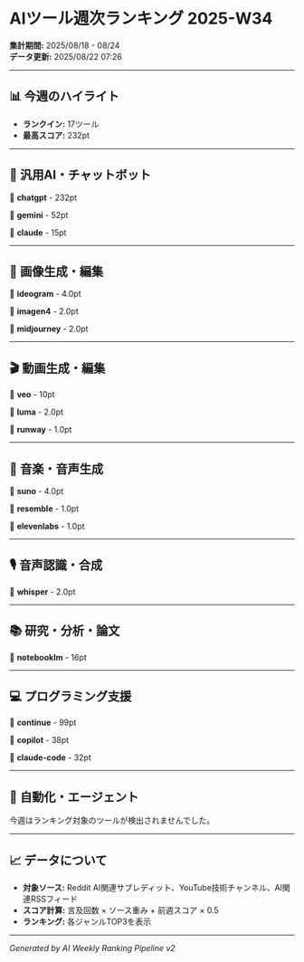 # AIツール週次ランキング 2025-W34

**集計期間:** 2025/08/18 - 08/24  
**データ更新:** 2025/08/22 07:26

---

## 📊 今週のハイライト

- **ランクイン:** 17ツール
- **最高スコア:** 232pt

---

## 🤖 汎用AI・チャットボット

🥇 **chatgpt** - 232pt

🥈 **gemini** - 52pt

🥉 **claude** - 15pt

---

## 🎨 画像生成・編集

🥇 **ideogram** - 4.0pt

🥈 **imagen4** - 2.0pt

🥉 **midjourney** - 2.0pt

---

## 🎬 動画生成・編集

🥇 **veo** - 10pt

🥈 **luma** - 2.0pt

🥉 **runway** - 1.0pt

---

## 🎵 音楽・音声生成

🥇 **suno** - 4.0pt

🥈 **resemble** - 1.0pt

🥉 **elevenlabs** - 1.0pt

---

## 🎙️ 音声認識・合成

🥇 **whisper** - 2.0pt

---

## 📚 研究・分析・論文

🥇 **notebooklm** - 16pt

---

## 💻 プログラミング支援

🥇 **continue** - 99pt

🥈 **copilot** - 38pt

🥉 **claude-code** - 32pt

---

## 🔄 自動化・エージェント

今週はランキング対象のツールが検出されませんでした。

---

## 📈 データについて

- **対象ソース:** Reddit AI関連サブレディット、YouTube技術チャンネル、AI関連RSSフィード
- **スコア計算:** 言及回数 × ソース重み + 前週スコア × 0.5
- **ランキング:** 各ジャンルTOP3を表示

---

*Generated by AI Weekly Ranking Pipeline v2*
